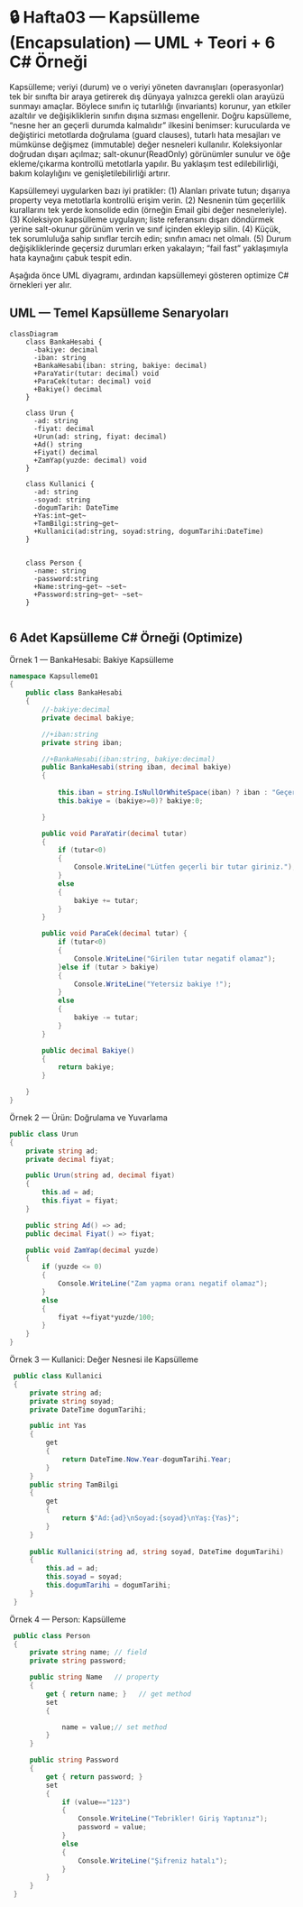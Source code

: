 # 🔒 Hafta03 — Kapsülleme (Encapsulation) — UML + Teori + 6 C# Örneği

Kapsülleme; veriyi (durum) ve o veriyi yöneten davranışları (operasyonlar) tek bir sınıfta bir araya getirerek dış dünyaya yalnızca gerekli olan arayüzü sunmayı amaçlar. Böylece sınıfın iç tutarlılığı (invariants) korunur, yan etkiler azaltılır ve değişikliklerin sınıfın dışına sızması engellenir. Doğru kapsülleme, “nesne her an geçerli durumda kalmalıdır” ilkesini benimser: kurucularda ve değiştirici metotlarda doğrulama (guard clauses), tutarlı hata mesajları ve mümkünse değişmez (immutable) değer nesneleri kullanılır. Koleksiyonlar doğrudan dışarı açılmaz; salt-okunur(ReadOnly) görünümler  sunulur ve öğe ekleme/çıkarma kontrollü metotlarla yapılır. Bu yaklaşım test edilebilirliği, bakım kolaylığını ve genişletilebilirliği artırır.

Kapsüllemeyi uygularken bazı iyi pratikler: (1) Alanları private tutun; dışarıya property veya metotlarla kontrollü erişim verin. (2) Nesnenin tüm geçerlilik kurallarını tek yerde konsolide edin (örneğin Email gibi değer nesneleriyle). (3) Koleksiyon kapsülleme uygulayın; liste referansını dışarı döndürmek yerine salt-okunur görünüm verin ve sınıf içinden ekleyip silin. (4) Küçük, tek sorumluluğa sahip sınıflar tercih edin; sınıfın amacı net olmalı. (5) Durum değişikliklerinde geçersiz durumları erken yakalayın; “fail fast” yaklaşımıyla hata kaynağını çabuk tespit edin.

Aşağıda önce UML diyagramı, ardından kapsüllemeyi gösteren optimize C# örnekleri yer alır.

## UML — Temel Kapsülleme Senaryoları
```mermaid
classDiagram
    class BankaHesabi {
      -bakiye: decimal
      -iban: string
      +BankaHesabi(iban: string, bakiye: decimal)
      +ParaYatir(tutar: decimal) void
      +ParaCek(tutar: decimal) void
      +Bakiye() decimal
    }

    class Urun {
      -ad: string
      -fiyat: decimal
      +Urun(ad: string, fiyat: decimal)
      +Ad() string
      +Fiyat() decimal
      +ZamYap(yuzde: decimal) void
    }

    class Kullanici {
      -ad: string
      -soyad: string
      -dogumTarih: DateTime
      +Yas:int~get~
      +TamBilgi:string~get~
      +Kullanici(ad:string, soyad:string, dogumTarihi:DateTime)
    }
 

    class Person {
      -name: string
      -password:string
      +Name:string~get~ ~set~
      +Password:string~get~ ~set~
    }
    
```

## 6 Adet Kapsülleme C# Örneği (Optimize)
Örnek 1 — BankaHesabi: Bakiye Kapsülleme
```csharp
namespace Kapsulleme01
{
    public class BankaHesabi
    {
        //-bakiye:decimal
        private decimal bakiye;

        //+iban:string
        private string iban;

        //+BankaHesabi(iban:string, bakiye:decimal)
        public BankaHesabi(string iban, decimal bakiye)
        {
     
            this.iban = string.IsNullOrWhiteSpace(iban) ? iban : "Geçersiz IBAN";
            this.bakiye = (bakiye>=0)? bakiye:0;

        }

        public void ParaYatir(decimal tutar)
        {
            if (tutar<0)
            {
                Console.WriteLine("Lütfen geçerli bir tutar giriniz.");
            }
            else
            {
                bakiye += tutar;
            }
        }

        public void ParaCek(decimal tutar) {
            if (tutar<0)
            {
                Console.WriteLine("Girilen tutar negatif olamaz");
            }else if (tutar > bakiye)
            {
                Console.WriteLine("Yetersiz bakiye !");
            }
            else
            {
                bakiye -= tutar;
            }
        }

        public decimal Bakiye()
        {
            return bakiye;
        }

    }
}
```

Örnek 2 — Ürün: Doğrulama ve Yuvarlama
```csharp
public class Urun
{
    private string ad;
    private decimal fiyat;

    public Urun(string ad, decimal fiyat)
    {
        this.ad = ad;
        this.fiyat = fiyat;
    }

    public string Ad() => ad;
    public decimal Fiyat() => fiyat;

    public void ZamYap(decimal yuzde)
    {
        if (yuzde <= 0)
        {
            Console.WriteLine("Zam yapma oranı negatif olamaz");
        }
        else
        {
            fiyat +=fiyat*yuzde/100;
        }          
    }
}
```

Örnek 3 — Kullanici: Değer Nesnesi ile Kapsülleme
```csharp
 public class Kullanici
 {
     private string ad;
     private string soyad;
     private DateTime dogumTarihi;

     public int Yas
     {
         get
         {
             return DateTime.Now.Year-dogumTarihi.Year;
         }
     }
     public string TamBilgi
     {
         get
         {
             return $"Ad:{ad}\nSoyad:{soyad}\nYaş:{Yas}";
         }
     }
     
     public Kullanici(string ad, string soyad, DateTime dogumTarihi)
     {
         this.ad = ad;
         this.soyad = soyad;
         this.dogumTarihi = dogumTarihi;
     }
 }
```

Örnek 4 — Person: Kapsülleme
```csharp
 public class Person
 {
     private string name; // field
     private string password;

     public string Name   // property
     {
         get { return name; }   // get method
         set
         {

             name = value;// set method
         }
     }

     public string Password
     {
         get { return password; }
         set
         {
             if (value=="123")
             {
                 Console.WriteLine("Tebrikler! Giriş Yaptınız");
                 password = value;
             }
             else
             {
                 Console.WriteLine("Şifreniz hatalı");
             }
         }
     }
 }
```